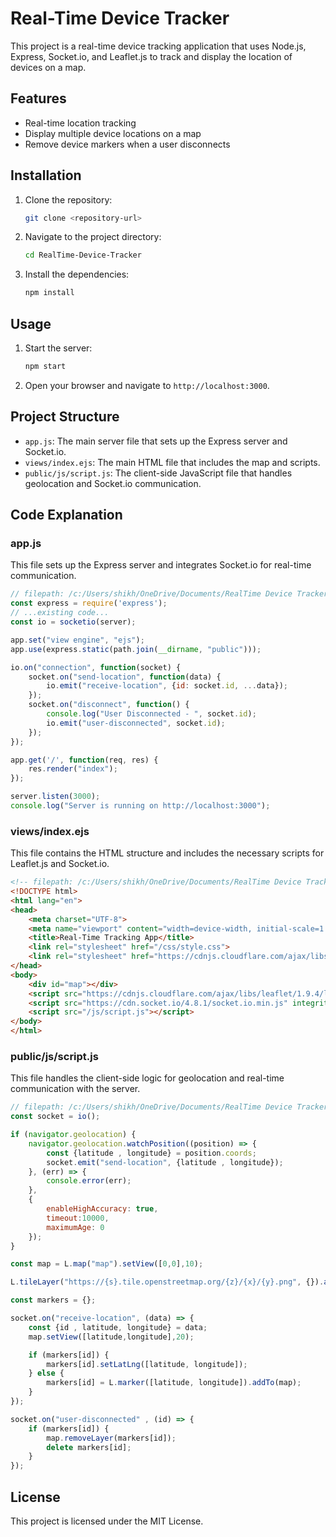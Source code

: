 # Real-Time Device Tracker

This project is a real-time device tracking application that uses Node.js, Express, Socket.io, and Leaflet.js to track and display the location of devices on a map.

## Features

- Real-time location tracking
- Display multiple device locations on a map
- Remove device markers when a user disconnects

## Installation

1. Clone the repository:
    ```bash
    git clone <repository-url>
    ```
2. Navigate to the project directory:
    ```bash
    cd RealTime-Device-Tracker
    ```
3. Install the dependencies:
    ```bash
    npm install
    ```

## Usage

1. Start the server:
    ```bash
    npm start
    ```
2. Open your browser and navigate to `http://localhost:3000`.

## Project Structure

- `app.js`: The main server file that sets up the Express server and Socket.io.
- `views/index.ejs`: The main HTML file that includes the map and scripts.
- `public/js/script.js`: The client-side JavaScript file that handles geolocation and Socket.io communication.

## Code Explanation

### app.js

This file sets up the Express server and integrates Socket.io for real-time communication.

```javascript
// filepath: /c:/Users/shikh/OneDrive/Documents/RealTime Device Tracker/app.js
const express = require('express');
// ...existing code...
const io = socketio(server);

app.set("view engine", "ejs");
app.use(express.static(path.join(__dirname, "public")));

io.on("connection", function(socket) {
    socket.on("send-location", function(data) {
        io.emit("receive-location", {id: socket.id, ...data});
    });
    socket.on("disconnect", function() {
        console.log("User Disconnected - ", socket.id);
        io.emit("user-disconnected", socket.id);
    });
});

app.get('/', function(req, res) {
    res.render("index");
});

server.listen(3000);
console.log("Server is running on http://localhost:3000");
```

### views/index.ejs

This file contains the HTML structure and includes the necessary scripts for Leaflet.js and Socket.io.

```html
<!-- filepath: /c:/Users/shikh/OneDrive/Documents/RealTime Device Tracker/views/index.ejs -->
<!DOCTYPE html>
<html lang="en">
<head>
    <meta charset="UTF-8">
    <meta name="viewport" content="width=device-width, initial-scale=1.0">
    <title>Real-Time Tracking App</title>
    <link rel="stylesheet" href="/css/style.css">
    <link rel="stylesheet" href="https://cdnjs.cloudflare.com/ajax/libs/leaflet/1.9.4/leaflet.min.css" integrity="sha512-h9FcoyWjHcOcmEVkxOfTLnmZFWIH0iZhZT1H2TbOq55xssQGEJHEaIm+PgoUaZbRvQTNTluNOEfb1ZRy6D3BOw==" crossorigin="anonymous" referrerpolicy="no-referrer" />
</head>
<body>
    <div id="map"></div>
    <script src="https://cdnjs.cloudflare.com/ajax/libs/leaflet/1.9.4/leaflet.min.js" integrity="sha512-puJW3E/qXDqYp9IfhAI54BJEaWIfloJ7JWs7OeD5i6ruC9JZL1gERT1wjtwXFlh7CjE7ZJ+/vcRZRkIYIb6p4g==" crossorigin="anonymous" referrerpolicy="no-referrer"></script>
    <script src="https://cdn.socket.io/4.8.1/socket.io.min.js" integrity="sha384-mkQ3/7FUtcGyoppY6bz/PORYoGqOl7/aSUMn2ymDOJcapfS6PHqxhRTMh1RR0Q6+" crossorigin="anonymous"></script>
    <script src="/js/script.js"></script>
</body>
</html>
```

### public/js/script.js

This file handles the client-side logic for geolocation and real-time communication with the server.

```javascript
// filepath: /c:/Users/shikh/OneDrive/Documents/RealTime Device Tracker/public/js/script.js
const socket = io();

if (navigator.geolocation) {
    navigator.geolocation.watchPosition((position) => {
        const {latitude , longitude} = position.coords;
        socket.emit("send-location", {latitude , longitude});
    }, (err) => {
        console.error(err);
    },
    {
        enableHighAccuracy: true,
        timeout:10000,
        maximumAge: 0
    });
}

const map = L.map("map").setView([0,0],10);

L.tileLayer("https://{s}.tile.openstreetmap.org/{z}/{x}/{y}.png", {}).addTo(map);

const markers = {};

socket.on("receive-location", (data) => {
    const {id , latitude, longitude} = data;
    map.setView([latitude,longitude],20);

    if (markers[id]) {
        markers[id].setLatLng([latitude, longitude]);
    } else {
        markers[id] = L.marker([latitude, longitude]).addTo(map);
    }
});

socket.on("user-disconnected" , (id) => {
    if (markers[id]) {
        map.removeLayer(markers[id]);
        delete markers[id];
    }
});
```

## License

This project is licensed under the MIT License.
